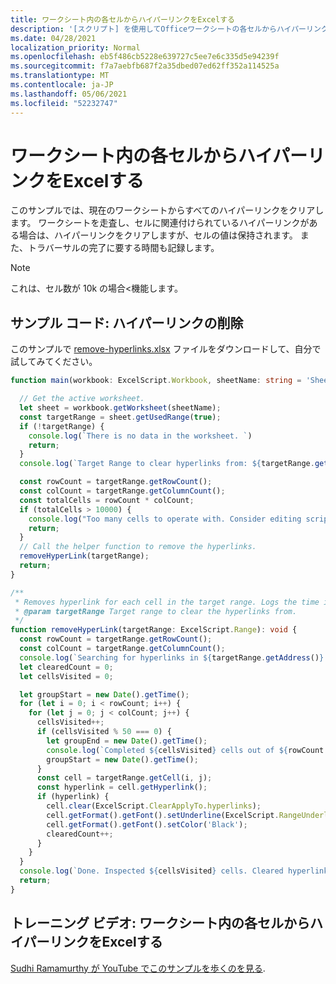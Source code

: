 ```yaml
---
title: ワークシート内の各セルからハイパーリンクをExcelする
description: '[スクリプト] を使用してOfficeワークシートの各セルからハイパーリンクを削除するExcelします。'
ms.date: 04/28/2021
localization_priority: Normal
ms.openlocfilehash: eb5f486cb5228e639727c5ee7e6c335d5e94239f
ms.sourcegitcommit: f7a7aebfb687f2a35dbed07ed62ff352a114525a
ms.translationtype: MT
ms.contentlocale: ja-JP
ms.lasthandoff: 05/06/2021
ms.locfileid: "52232747"
---
```

# <a name="remove-hyperlinks-from-each-cell-in-an-excel-worksheet"></a>ワークシート内の各セルからハイパーリンクをExcelする

 このサンプルでは、現在のワークシートからすべてのハイパーリンクをクリアします。 ワークシートを走査し、セルに関連付けられているハイパーリンクがある場合は、ハイパーリンクをクリアしますが、セルの値は保持されます。 また、トラバーサルの完了に要する時間も記録します。

> [!NOTE]
> これは、セル数が 10k の場合<機能します。

## <a name="sample-code-remove-hyperlinks"></a>サンプル コード: ハイパーリンクの削除

このサンプルで <a href="remove-hyperlinks.xlsx">remove-hyperlinks.xlsx</a> ファイルをダウンロードして、自分で試してみてください。

```TypeScript
function main(workbook: ExcelScript.Workbook, sheetName: string = 'Sheet1') {

  // Get the active worksheet. 
  let sheet = workbook.getWorksheet(sheetName);
  const targetRange = sheet.getUsedRange(true);
  if (!targetRange) {
    console.log(`There is no data in the worksheet. `)
    return;
  }
  console.log(`Target Range to clear hyperlinks from: ${targetRange.getAddress()}`);

  const rowCount = targetRange.getRowCount();
  const colCount = targetRange.getColumnCount();
  const totalCells = rowCount * colCount;
  if (totalCells > 10000) {
    console.log("Too many cells to operate with. Consider editing script to use selected range and then remove hyperlinks in batches. " + targetRange.getAddress());
    return;
  }
  // Call the helper function to remove the hyperlinks. 
  removeHyperLink(targetRange);
  return;
}

/**
 * Removes hyperlink for each cell in the target range. Logs the time it takes to complete traversal.
 * @param targetRange Target range to clear the hyperlinks from.
 */
function removeHyperLink(targetRange: ExcelScript.Range): void {
  const rowCount = targetRange.getRowCount();
  const colCount = targetRange.getColumnCount();
  console.log(`Searching for hyperlinks in ${targetRange.getAddress()} which contains ${(rowCount * colCount)} cells`);
  let clearedCount = 0;
  let cellsVisited = 0;

  let groupStart = new Date().getTime();
  for (let i = 0; i < rowCount; i++) {
    for (let j = 0; j < colCount; j++) {
      cellsVisited++;
      if (cellsVisited % 50 === 0) {
        let groupEnd = new Date().getTime();
        console.log(`Completed ${cellsVisited} cells out of ${rowCount * colCount}. This group took: ${(groupEnd - groupStart) / 1000} seconds to complete.`);
        groupStart = new Date().getTime();
      }
      const cell = targetRange.getCell(i, j);
      const hyperlink = cell.getHyperlink();
      if (hyperlink) {
        cell.clear(ExcelScript.ClearApplyTo.hyperlinks);
        cell.getFormat().getFont().setUnderline(ExcelScript.RangeUnderlineStyle.none);
        cell.getFormat().getFont().setColor('Black');
        clearedCount++;
      }
    }
  }
  console.log(`Done. Inspected ${cellsVisited} cells. Cleared hyperlinks in: ${clearedCount} cells`);
  return;
}
```

## <a name="training-video-remove-hyperlinks-from-each-cell-in-an-excel-worksheet"></a>トレーニング ビデオ: ワークシート内の各セルからハイパーリンクをExcelする

[Sudhi Ramamurthy が YouTube でこのサンプルを歩くのを見る](https://youtu.be/v20fdinxpHU).
